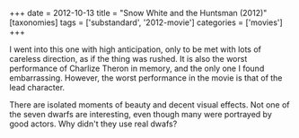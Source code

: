 +++
date = 2012-10-13
title = "Snow White and the Huntsman (2012)"
[taxonomies]
tags = ['substandard', '2012-movie']
categories = ['movies']
+++

I went into this one with high anticipation, only to be met with lots of
careless direction, as if the thing was rushed. It is also the worst
performance of Charlize Theron in memory, and the only one I found
embarrassing. However, the worst performance in the movie is that of the
lead character.

There are isolated moments of beauty and decent visual effects. Not one
of the seven dwarfs are interesting, even though many were portrayed by
good actors. Why didn't they use real dwafs?
